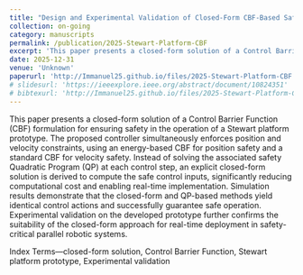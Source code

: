 ```yaml
---
title: "Design and Experimental Validation of Closed-Form CBF-Based Safe Control for Stewart Platform Under Multiple Constraints"
collection: on-going
category: manuscripts
permalink: /publication/2025-Stewart-Platform-CBF
excerpt: 'This paper presents a closed-form solution of a Control Barrier Function (CBF) formulation for ensuring safety in the operation of a Stewart platform prototype.'
date: 2025-12-31
venue: 'Unknown'
paperurl: 'http://Immanuel25.github.io/files/2025-Stewart-Platform-CBF.pdf'
# slidesurl: 'https://ieeexplore.ieee.org/abstract/document/10824351'
# bibtexurl: 'http://Immanuel25.github.io/files/2025-Stewart-Platform-CBF.bib'
---
```

This paper presents a closed-form solution of a Control Barrier Function (CBF) formulation for ensuring safety in the operation of a Stewart platform prototype.
The proposed controller simultaneously enforces position and velocity constraints, using an energy-based CBF for position safety and a standard CBF for velocity safety.
Instead of solving the associated safety Quadratic Program (QP) at each control step, an explicit closed-form solution is derived to compute the safe control inputs, significantly reducing computational cost and enabling real-time implementation.
Simulation results demonstrate that the closed-form and QP-based methods yield identical control actions and successfully guarantee safe operation.
Experimental validation on the developed prototype further confirms the suitability of the closed-form approach for real-time deployment in safety-critical parallel robotic systems.

Index Terms—closed-form solution, Control Barrier Function, Stewart platform prototype, Experimental validation